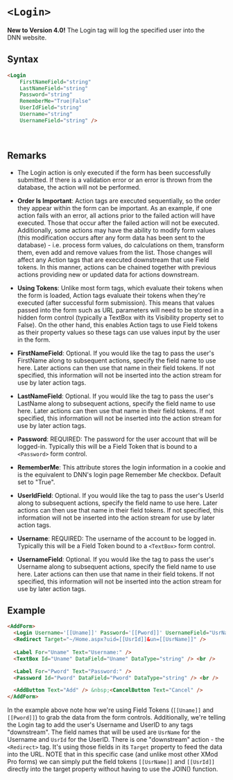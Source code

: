# `<Login>`

**New to Version 4.0!** The Login tag will log the specified user into the DNN website.

## Syntax
```html
<Login
    FirstNameField="string"
    LastNameField="string"
    Password="string"
    RememberMe="True|False"
    UserIdField="string"
    Username="string"
    UsernameField="string" />
```
 

## Remarks

*   The Login action is only executed if the form has been successfully submitted. If there is a validation error or an error is thrown from the database, the action will not be performed.  

*   **Order Is Important**: Action tags are executed sequentially, so the order they appear within the form can be important. As an example, if one action fails with an error, all actions prior to the failed action will have executed. Those that occur after the failed action will not be executed. Additionally, some actions may have the ability to modify form values (this modification occurs after any form data has been sent to the database) - i.e. process form values, do calculations on them, transform them, even add and remove values from the list. Those changes will affect any Action tags that are executed downstream that use Field tokens. In this manner, actions can be chained together with previous actions providing new or updated data for actions downstream.  

*   **Using Tokens**: Unlike most form tags, which evaluate their tokens when the form is loaded, Action tags evaluate their tokens when they're executed (after successful form submission). This means that values passed into the form such as URL parameters will need to be stored in a hidden form control (typically a TextBox with its Visibility property set to False). On the other hand, this enables Action tags to use Field tokens as their property values so these tags can use values input by the user in the form.  

*   **FirstNameField**: Optional. If you would like the tag to pass the user's FirstName along to subsequent actions, specify the field name to use here. Later actions can then use that name in their field tokens. If not specified, this information will not be inserted into the action stream for use by later action tags.  

*   **LastNameField**: Optional. If you would like the tag to pass the user's LastName along to subsequent actions, specify the field name to use here. Later actions can then use that name in their field tokens. If not specified, this information will not be inserted into the action stream for use by later action tags.  

*   **Password**: REQUIRED: The password for the user account that will be logged-in. Typically this will be a Field Token that is bound to a `<Password>` form control.  

*   **RememberMe**: This attribute stores the login information in a cookie and is the equivalent to DNN's login page Remember Me checkbox. Default set to "True".  

*   **UserIdField**: Optional. If you would like the tag to pass the user's UserId along to subsequent actions, specify the field name to use here. Later actions can then use that name in their field tokens. If not specified, this information will not be inserted into the action stream for use by later action tags.  

*   **Username**: REQUIRED: The username of the account to be logged in. Typically this will be a Field Token bound to a `<TextBox>` form control.  

*   **UsernameField**: Optional. If you would like the tag to pass the user's Username along to subsequent actions, specify the field name to use here. Later actions can then use that name in their field tokens. If not specified, this information will not be inserted into the action stream for use by later action tags.  



## Example
```html {2}
<AddForm>
  <Login Username='[[Uname]]' Password='[[Pword]]' UsernameField="UsrName" UserIdField="UsrId" />
  <Redirect Target="~/Home.aspx?uid=[[UsrId]]&un=[[UsrName]]" />
  
  <Label For="Uname" Text="Username:" />
  <TextBox Id="Uname" DataField="Uname" DataType="string" /> <br />

  <Label For="Pword" Text="Password:" />
  <Password Id="Pword" DataField="Pword" DataType="string" /> <br />

  <AddButton Text="Add" /> &nbsp;<CancelButton Text="Cancel" />
</AddForm>
```

In the example above note how we're using Field Tokens (`[[Uname]]` and `[[Pword]]`) to grab the data from the form controls. Additionally, we're telling the Login tag to add the user's Username and UserID to any tags "downstream". The field names that will be used are `UsrName` for the Username and `UsrId` for the UserID. There is one "downstream" action - the `<Redirect>` tag. It's using those fields in its `Target` property to feed the data into the URL. NOTE that in this specific case (and unlike most other XMod Pro forms) we can simply put the field tokens `[[UsrName]]` and `[[UsrId]]` directly into the target property without having to use the JOIN() function.

